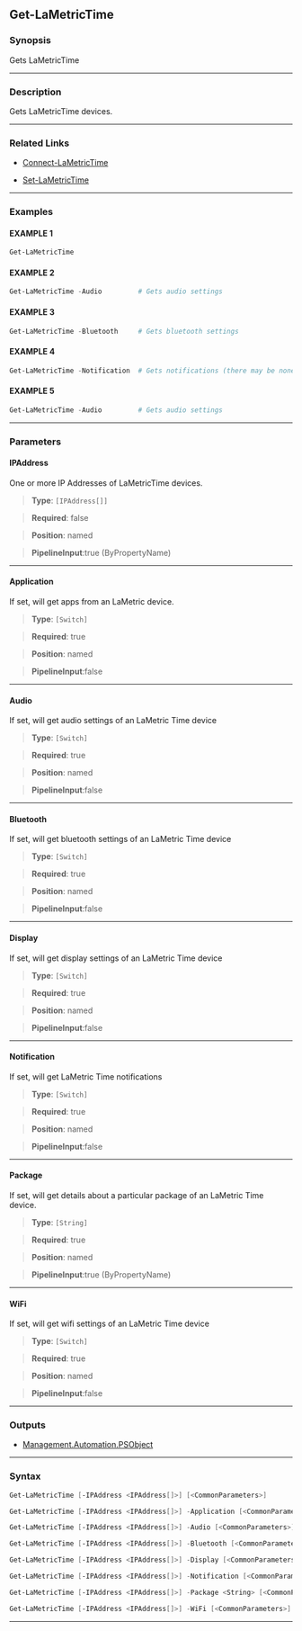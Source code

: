 Get-LaMetricTime
----------------
### Synopsis
Gets LaMetricTime

---
### Description

Gets LaMetricTime devices.

---
### Related Links
* [Connect-LaMetricTime](Connect-LaMetricTime.md)



* [Set-LaMetricTime](Set-LaMetricTime.md)



---
### Examples
#### EXAMPLE 1
```PowerShell
Get-LaMetricTime
```

#### EXAMPLE 2
```PowerShell
Get-LaMetricTime -Audio         # Gets audio settings
```

#### EXAMPLE 3
```PowerShell
Get-LaMetricTime -Bluetooth     # Gets bluetooth settings
```

#### EXAMPLE 4
```PowerShell
Get-LaMetricTime -Notification  # Gets notifications (there may be none)
```

#### EXAMPLE 5
```PowerShell
Get-LaMetricTime -Audio         # Gets audio settings
```

---
### Parameters
#### **IPAddress**

One or more IP Addresses of LaMetricTime devices.



> **Type**: ```[IPAddress[]]```

> **Required**: false

> **Position**: named

> **PipelineInput**:true (ByPropertyName)



---
#### **Application**

If set, will get apps from an LaMetric device.



> **Type**: ```[Switch]```

> **Required**: true

> **Position**: named

> **PipelineInput**:false



---
#### **Audio**

If set, will get audio settings of an LaMetric Time device



> **Type**: ```[Switch]```

> **Required**: true

> **Position**: named

> **PipelineInput**:false



---
#### **Bluetooth**

If set, will get bluetooth settings of an LaMetric Time device



> **Type**: ```[Switch]```

> **Required**: true

> **Position**: named

> **PipelineInput**:false



---
#### **Display**

If set, will get display settings of an LaMetric Time device



> **Type**: ```[Switch]```

> **Required**: true

> **Position**: named

> **PipelineInput**:false



---
#### **Notification**

If set, will get LaMetric Time notifications



> **Type**: ```[Switch]```

> **Required**: true

> **Position**: named

> **PipelineInput**:false



---
#### **Package**

If set, will get details about a particular package of an LaMetric Time device.



> **Type**: ```[String]```

> **Required**: true

> **Position**: named

> **PipelineInput**:true (ByPropertyName)



---
#### **WiFi**

If set, will get wifi settings of an LaMetric Time device



> **Type**: ```[Switch]```

> **Required**: true

> **Position**: named

> **PipelineInput**:false



---
### Outputs
* [Management.Automation.PSObject](https://learn.microsoft.com/en-us/dotnet/api/System.Management.Automation.PSObject)




---
### Syntax
```PowerShell
Get-LaMetricTime [-IPAddress <IPAddress[]>] [<CommonParameters>]
```
```PowerShell
Get-LaMetricTime [-IPAddress <IPAddress[]>] -Application [<CommonParameters>]
```
```PowerShell
Get-LaMetricTime [-IPAddress <IPAddress[]>] -Audio [<CommonParameters>]
```
```PowerShell
Get-LaMetricTime [-IPAddress <IPAddress[]>] -Bluetooth [<CommonParameters>]
```
```PowerShell
Get-LaMetricTime [-IPAddress <IPAddress[]>] -Display [<CommonParameters>]
```
```PowerShell
Get-LaMetricTime [-IPAddress <IPAddress[]>] -Notification [<CommonParameters>]
```
```PowerShell
Get-LaMetricTime [-IPAddress <IPAddress[]>] -Package <String> [<CommonParameters>]
```
```PowerShell
Get-LaMetricTime [-IPAddress <IPAddress[]>] -WiFi [<CommonParameters>]
```
---
